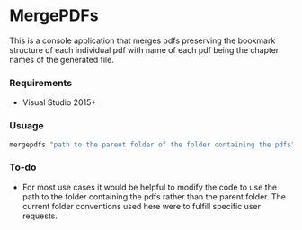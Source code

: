 # MergePDFs
This is a console application that merges pdfs preserving the bookmark structure of each individual pdf with name of each pdf being the chapter names of the generated file.

### Requirements
- Visual Studio 2015+

### Usuage
   ```sh
   mergepdfs "path to the parent folder of the folder containing the pdfs"
   ```

### To-do
- For most use cases it would be helpful to modify the code to use the path to the folder containing the pdfs rather than the parent folder.  The current folder conventions used here were to fulfill specific user requests.